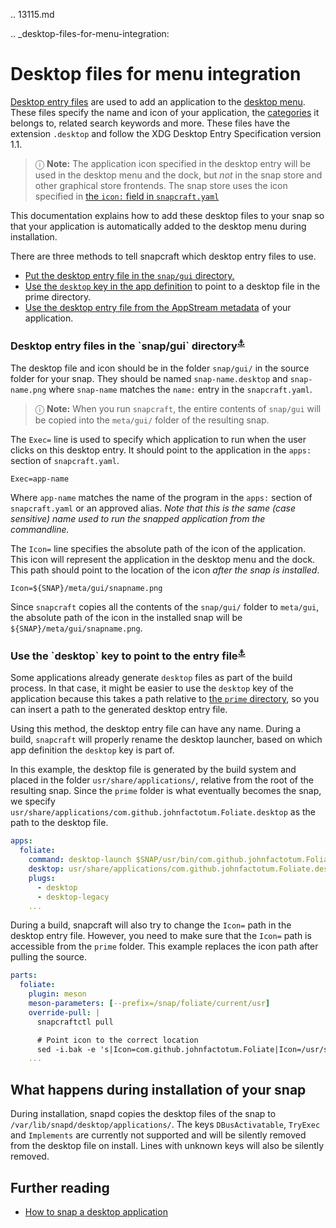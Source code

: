 .. 13115.md

.. _desktop-files-for-menu-integration:

# Desktop files for menu integration

[Desktop entry files](https://specifications.freedesktop.org/desktop-entry-spec/desktop-entry-spec-latest.html#introduction) are used to add an application to the [desktop menu](https://en.wikipedia.org/wiki/Start_menu). These files specify the name and icon of your application, the [categories](https://specifications.freedesktop.org/menu-spec/latest/apa.html) it belongs to, related search keywords and more. These files have the extension `.desktop` and follow the XDG Desktop Entry Specification version 1.1.

> ⓘ **Note:**  The application icon specified in the desktop entry will be used in the desktop menu and the dock, but *not* in the snap store and other graphical store frontends. The snap store uses the icon specified in [the `icon:` field in `snapcraft.yaml`](snapcraft-top-level-metadata.md#heading--icon)

This documentation explains how to add these desktop files to your snap so that your application is automatically added to the desktop menu during installation.

There are three methods to tell snapcraft which desktop entry files to use.

- [Put the desktop entry file in the `snap/gui` directory.](#heading--snap-gui)
- [Use the `desktop` key in the app definition](#heading--desktop-key) to point to a desktop file in the prime directory.
- [Use the desktop entry file from the AppStream metadata](using-external-metadata.md#heading--appstream) of your application.

<h3 id='heading--snap-gui'>Desktop entry files in the `snap/gui` directory<sup><a href=#heading--snap-gui>⚓</a></sup></h3>

The desktop file and icon should be in the folder `snap/gui/` in the source folder for your snap. They should be named `snap-name.desktop` and `snap-name.png` where `snap-name` matches the `name:` entry in the `snapcraft.yaml`.

> ⓘ **Note:** When you run `snapcraft`, the entire contents of `snap/gui` will be copied into the `meta/gui/` folder of the resulting snap.

The `Exec=` line is used to specify which application to run when the user clicks on this desktop entry. It should point to the application in the `apps:` section of `snapcraft.yaml`.

```
Exec=app-name
```

Where `app-name` matches the name of the program in the `apps:` section of `snapcraft.yaml` or an approved alias. *Note that this is the same (case sensitive) name used to run the snapped application from the commandline.*

The `Icon=` line specifies the absolute path of the icon of the application. This icon will represent the application in the desktop menu and the dock. This path should point to the location of the icon *after the snap is installed*.

```
Icon=${SNAP}/meta/gui/snapname.png
```

Since `snapcraft` copies all the contents of the `snap/gui/` folder to `meta/gui`, the absolute path of the icon in the installed snap will be `${SNAP}/meta/gui/snapname.png`.

<h3 id='heading--desktop-key'>Use the `desktop` key to point to the entry file<sup><a href=#heading--desktop-key>⚓</a></sup></h3>

Some applications already generate `desktop` files as part of the build process. In that case, it might be easier to use the `desktop` key of the application because this takes a path relative to [the `prime` directory](parts-lifecycle.md#heading--parts-directories), so you can insert a path to the generated desktop entry file.

Using this method, the desktop entry file can have any name. During a build, `snapcraft` will properly rename the desktop launcher, based on which app definition the `desktop` key is part of.

In this example, the desktop file is generated by the build system and placed in the folder `usr/share/applications/`, relative from the root of the resulting snap. Since the `prime` folder is what eventually becomes the snap, we specify `usr/share/applications/com.github.johnfactotum.Foliate.desktop` as the path to the desktop file.

```yaml
apps:
  foliate:
    command: desktop-launch $SNAP/usr/bin/com.github.johnfactotum.Foliate
    desktop: usr/share/applications/com.github.johnfactotum.Foliate.desktop
    plugs:
      - desktop
      - desktop-legacy
    ...
```

During a build, snapcraft will also try to change the `Icon=` path in the desktop entry file. However, you need to make sure that the `Icon=` path is accessible from the `prime` folder. This example replaces the icon path after pulling the source.

```yaml
parts:
  foliate:
    plugin: meson
    meson-parameters: [--prefix=/snap/foliate/current/usr]
    override-pull: |
      snapcraftctl pull

      # Point icon to the correct location
      sed -i.bak -e 's|Icon=com.github.johnfactotum.Foliate|Icon=/usr/share/icons/hicolor/scalable/apps/com.github.johnfactotum.Foliate.svg|g' data/com.github.johnfactotum.Foliate.desktop.in
    ...
```

## What happens during installation of your snap

During installation, snapd copies the desktop files of the snap to `/var/lib/snapd/desktop/applications/`. The keys `DBusActivatable`, `TryExec` and `Implements` are currently not supported and will be silently removed from the desktop file on install. Lines with unknown keys will also be silently removed.

## Further reading

* [How to snap a desktop application](desktop-applications.md)